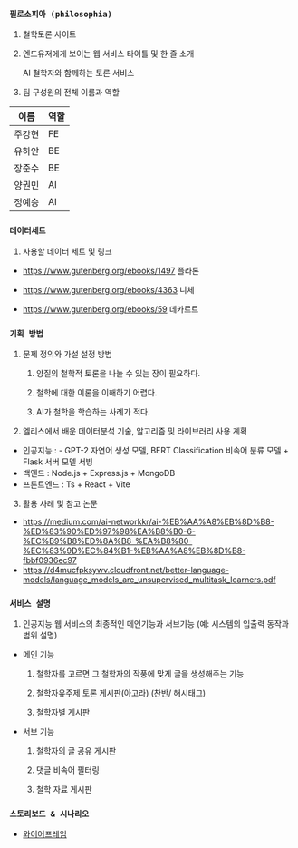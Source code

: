 ### **`필로소피아 (philosophia)`**

1. 철학토론 사이트 

2. 엔드유저에게 보이는 웹 서비스 타이틀 및 한 줄 소개

   AI 철학자와 함께하는 토론 서비스

3. 팀 구성원의 전체 이름과 역할

| 이름 | 역할 |
| ------ | ------ |
|  주강현   |  FE   |
|  유하얀   |  BE   |   
|  장준수   |  BE   |  
|  양권민   |  AI   |  
|  정예승   |  AI   |  

### `데이터세트`

1. 사용할 데이터 세트 및 링크
  - https://www.gutenberg.org/ebooks/1497 플라톤

  - https://www.gutenberg.org/ebooks/4363 니체

  - https://www.gutenberg.org/ebooks/59 데카르트


### `기획 방법`

1. 문제 정의와 가설 설정 방법
   1. 양질의 철학적 토론을 나눌 수 있는 장이 필요하다.

   2. 철학에 대한 이론을 이해하기 어렵다.

   3. AI가 철학을 학습하는 사례가 적다.

2. 엘리스에서 배운 데이터분석 기술, 알고리즘 및 라이브러리 사용 계획
- 인공지능 : - GPT-2 자연어 생성 모델, BERT Classification 비속어 분류 모델 + Flask 서버 모델 서빙
- 백엔드 : Node.js + Express.js + MongoDB
- 프론트엔드 : Ts + React + Vite

3. 활용 사례 및 참고 논문
- https://medium.com/ai-networkkr/ai-%EB%AA%A8%EB%8D%B8-%ED%83%90%ED%97%98%EA%B8%B0-6-%EC%B9%B8%ED%8A%B8-%EA%B8%80-%EC%83%9D%EC%84%B1-%EB%AA%A8%EB%8D%B8-fbbf0936ec97
- https://d4mucfpksywv.cloudfront.net/better-language-models/language_models_are_unsupervised_multitask_learners.pdf


### `서비스 설명`

1. 인공지능 웹 서비스의 최종적인 메인기능과 서브기능 (예: 시스템의 입출력 동작과 범위 설명)

- 메인 기능

   1. 철학자를 고르면 그 철학자의 작풍에 맞게 글을 생성해주는 기능

   2. 철학자유주제 토론 게시판(아고라) (찬반/ 해시태그)

   3. 철학자별 게시판

- 서브 기능

   1. 철학자의 글 공유 게시판

   2. 댓글 비속어 필터링

   3. 철학 자료 게시판


### `스토리보드 & 시나리오`

- [와이어프레임](https://whimsical.com/EoXW2iW9GB9jEJ3D7Ch4KW)
